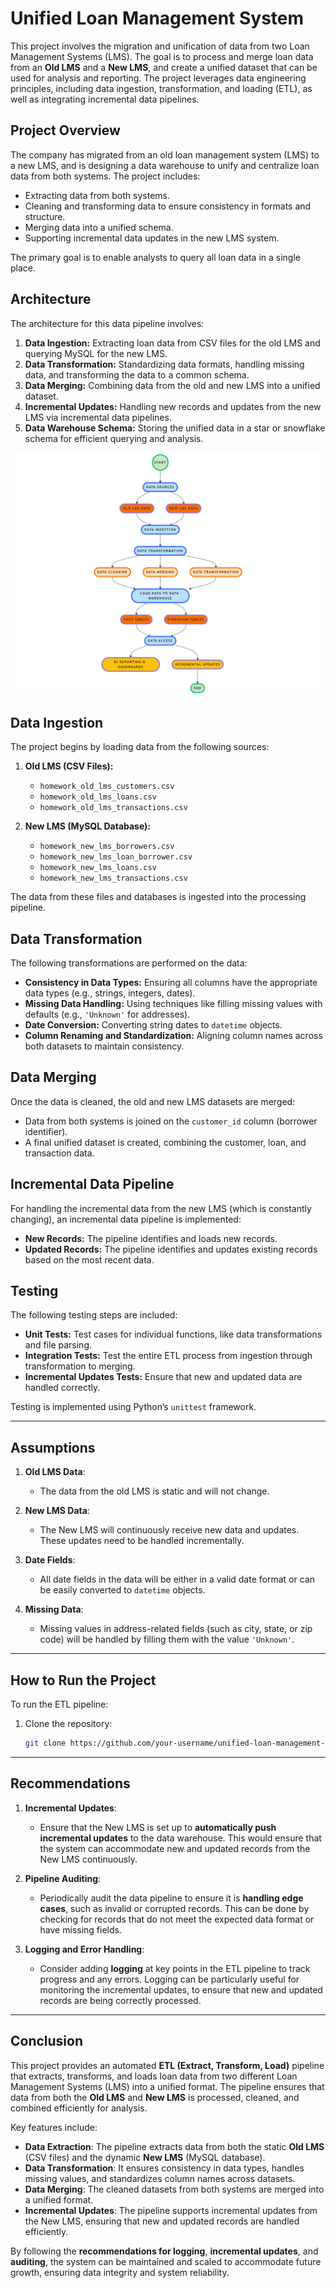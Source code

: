 # Unified Loan Management System

This project involves the migration and unification of data from two Loan Management Systems (LMS). The goal is to process and merge loan data from an **Old LMS** and a **New LMS**, and create a unified dataset that can be used for analysis and reporting. The project leverages data engineering principles, including data ingestion, transformation, and loading (ETL), as well as integrating incremental data pipelines.


## Project Overview

The company has migrated from an old loan management system (LMS) to a new LMS, and is designing a data warehouse to unify and centralize loan data from both systems. The project includes:
- Extracting data from both systems.
- Cleaning and transforming data to ensure consistency in formats and structure.
- Merging data into a unified schema.
- Supporting incremental data updates in the new LMS system.

The primary goal is to enable analysts to query all loan data in a single place.

## Architecture

The architecture for this data pipeline involves:
1. **Data Ingestion:** Extracting loan data from CSV files for the old LMS and querying MySQL for the new LMS.
2. **Data Transformation:** Standardizing data formats, handling missing data, and transforming the data to a common schema.
3. **Data Merging:** Combining data from the old and new LMS into a unified dataset.
4. **Incremental Updates:** Handling new records and updates from the new LMS via incremental data pipelines.
5. **Data Warehouse Schema:** Storing the unified data in a star or snowflake schema for efficient querying and analysis.

![Data Architecture Diagram](https://github.com/monikavaddineni/Unified-Loan-Management-System-/blob/master/Project%20flow.png)

## Data Ingestion

The project begins by loading data from the following sources:

1. **Old LMS (CSV Files):**
   - `homework_old_lms_customers.csv`
   - `homework_old_lms_loans.csv`
   - `homework_old_lms_transactions.csv`

2. **New LMS (MySQL Database):**
   - `homework_new_lms_borrowers.csv`
   - `homework_new_lms_loan_borrower.csv`
   - `homework_new_lms_loans.csv`
   - `homework_new_lms_transactions.csv`

The data from these files and databases is ingested into the processing pipeline.

## Data Transformation

The following transformations are performed on the data:
- **Consistency in Data Types:** Ensuring all columns have the appropriate data types (e.g., strings, integers, dates).
- **Missing Data Handling:** Using techniques like filling missing values with defaults (e.g., `'Unknown'` for addresses).
- **Date Conversion:** Converting string dates to `datetime` objects.
- **Column Renaming and Standardization:** Aligning column names across both datasets to maintain consistency.

## Data Merging

Once the data is cleaned, the old and new LMS datasets are merged:
- Data from both systems is joined on the `customer_id` column (borrower identifier).
- A final unified dataset is created, combining the customer, loan, and transaction data.

## Incremental Data Pipeline

For handling the incremental data from the new LMS (which is constantly changing), an incremental data pipeline is implemented:
- **New Records:** The pipeline identifies and loads new records.
- **Updated Records:** The pipeline identifies and updates existing records based on the most recent data.

## Testing

The following testing steps are included:
- **Unit Tests:** Test cases for individual functions, like data transformations and file parsing.
- **Integration Tests:** Test the entire ETL process from ingestion through transformation to merging.
- **Incremental Updates Tests:** Ensure that new and updated data are handled correctly.

Testing is implemented using Python’s `unittest` framework.

---

## Assumptions

1. **Old LMS Data**:
   - The data from the old LMS is static and will not change.
   
2. **New LMS Data**:
   - The New LMS will continuously receive new data and updates. These updates need to be handled incrementally.

3. **Date Fields**:
   - All date fields in the data will be either in a valid date format or can be easily converted to `datetime` objects.

4. **Missing Data**:
   - Missing values in address-related fields (such as city, state, or zip code) will be handled by filling them with the value `'Unknown'`.

---

## How to Run the Project

To run the ETL pipeline:

1. Clone the repository:
   ```bash
   git clone https://github.com/your-username/unified-loan-management-system.git
   

---

## Recommendations

1. **Incremental Updates**:
   - Ensure that the New LMS is set up to **automatically push incremental updates** to the data warehouse. This would ensure that the system can accommodate new and updated records from the New LMS continuously.

2. **Pipeline Auditing**:
   - Periodically audit the data pipeline to ensure it is **handling edge cases**, such as invalid or corrupted records. This can be done by checking for records that do not meet the expected data format or have missing fields.
   
3. **Logging and Error Handling**:
   - Consider adding **logging** at key points in the ETL pipeline to track progress and any errors. Logging can be particularly useful for monitoring the incremental updates, to ensure that new and updated records are being correctly processed.

---

## Conclusion

This project provides an automated **ETL (Extract, Transform, Load)** pipeline that extracts, transforms, and loads loan data from two different Loan Management Systems (LMS) into a unified format. The pipeline ensures that data from both the **Old LMS** and **New LMS** is processed, cleaned, and combined efficiently for analysis.

Key features include:

- **Data Extraction**: The pipeline extracts data from both the static **Old LMS** (CSV files) and the dynamic **New LMS** (MySQL database).
- **Data Transformation**: It ensures consistency in data types, handles missing values, and standardizes column names across datasets.
- **Data Merging**: The cleaned datasets from both systems are merged into a unified format.
- **Incremental Updates**: The pipeline supports incremental updates from the New LMS, ensuring that new and updated records are handled efficiently.
  
By following the **recommendations for logging**, **incremental updates**, and **auditing**, the system can be maintained and scaled to accommodate future growth, ensuring data integrity and system reliability.


